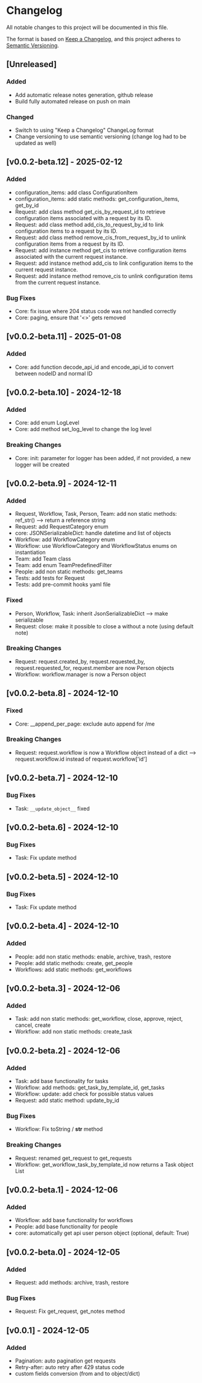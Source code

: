 # Changelog

All notable changes to this project will be documented in this file.

The format is based on [Keep a Changelog](https://keepachangelog.com/en/1.1.0/),
and this project adheres to [Semantic Versioning](https://semver.org/spec/v2.0.0.html).

## [Unreleased]

### Added

- Add automatic release notes generation, github release
- Build fully automated release on push on main

### Changed

- Switch to using "Keep a Changelog" ChangeLog format
- Change versioning to use semantic versioning (change log had to be updated as well) 

## [v0.0.2-beta.12] - 2025-02-12

### Added

- configuration_items: add class ConfigurationItem
- configuration_items: add static methods: get_configuration_items, get_by_id
- Request: add class method get_cis_by_request_id to retrieve configuration items associated with a request by its ID.
- Request: add class method add_cis_to_request_by_id to link configuration items to a request by its ID.
- Request: add class method remove_cis_from_request_by_id to unlink configuration items from a request by its ID.
- Request: add instance method get_cis to retrieve configuration items associated with the current request instance.
- Request: add instance method add_cis to link configuration items to the current request instance.
- Request: add instance method remove_cis to unlink configuration items from the current request instance.

### Bug Fixes

- Core: fix issue where 204 status code was not handled correctly
- Core: paging, ensure that '<>' gets removed


## [v0.0.2-beta.11] - 2025-01-08

### Added

- Core: add function decode_api_id and encode_api_id to convert between nodeID and normal ID

## [v0.0.2-beta.10] - 2024-12-18

### Added

- Core: add enum LogLevel
- Core: add method set_log_level to change the log level

### Breaking Changes

- Core: init: parameter for logger has been added, if not provided, a new logger will be created

## [v0.0.2-beta.9] - 2024-12-11

### Added

- Request, Workflow, Task, Person, Team: add non static methods: ref_str() --> return a reference string
- Request: add RequestCategory enum
- core: JSONSerializableDict: handle datetime and list of objects
- Workflow: add WorkflowCategory enum
- Workflow: use WorkflowCategory and WorkflowStatus enums on instantiation
- Team: add Team class
- Team: add enum TeamPredefinedFilter
- People: add non static methods: get_teams
- Tests: add tests for Request
- Tests: add pre-commit hooks yaml file

### Fixed

- Person, Workflow, Task: inherit JsonSerializableDict --> make serializable
- Request: close: make it possible to close a without a note (using default note)

### Breaking Changes

- Request: request.created_by, request.requested_by, request.requested_for, request.member are now Person objects
- Workflow: workflow.manager is now a Person object

## [v0.0.2-beta.8] - 2024-12-10

### Fixed

- Core: __append_per_page: exclude auto append for /me

### Breaking Changes

- Request: request.workflow is now a Workflow object instead of a dict --> request.workflow.id instead of request.workflow['id']

## [v0.0.2-beta.7] - 2024-12-10

### Bug Fixes

- Task: `__update_object__` fixed

## [v0.0.2-beta.6] - 2024-12-10

### Bug Fixes

- Task: Fix update method

## [v0.0.2-beta.5] - 2024-12-10

### Bug Fixes

- Task: Fix update method

## [v0.0.2-beta.4] - 2024-12-10

### Added

- People: add non static methods: enable, archive, trash, restore
- People: add static methods: create, get_people
- Workflows: add static methods: get_workflows

## [v0.0.2-beta.3] - 2024-12-06

### Added

- Task: add non static methods: get_workflow, close, approve, reject, cancel, create
- Workflow: add non static methods: create_task

## [v0.0.2-beta.2] - 2024-12-06

### Added

- Task: add base functionality for tasks
- Workflow: add methods: get_task_by_template_id, get_tasks
- Workflow: update: add check for possible status values
- Request: add static method: update_by_id

### Bug Fixes

- Workflow: Fix toString / __str__ method

### Breaking Changes

- Request: renamed get_request to get_requests
- Workflow: get_workflow_task_by_template_id now returns a Task object List


## [v0.0.2-beta.1] - 2024-12-06

### Added

- Workflow: add base functionality for workflows
- People: add base functionality for people
- core: automatically get api user person object (optional, default: True)

## [v0.0.2-beta.0] - 2024-12-05

### Added

- Request: add methods: archive, trash, restore

### Bug Fixes

- Request: Fix get_request, get_notes method


## [v0.0.1] - 2024-12-05

### Added

- Pagination: auto pagination get requests
- Retry-after: auto retry after 429 status code
- custom fields conversion (from and to object/dict)
